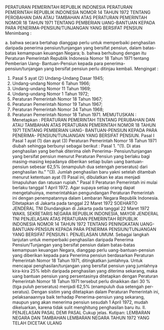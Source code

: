  PERATURAN PEMERINTAH REPUBLIK INDONESIA PERATURAN PEMERINTAH REPUBLIK INDONESIA NOMOR 14 TAHUN 1972 TENTANG PEROBAHAN DAN ATAU TAMBAHAN ATAS PERATURAN PEMERINTAH NOMOR 18 TAHUN 1971 TENTANG PEMBERIAN UANG-BANTUAN KEPADA PARA PENERIMA-PENSIUN/TUNJANGAN YANG BERSIFAT PENSIUN
Menimbang :

a. bahwa secara bertahap dianggap perlu untuk memperbaiki penghasilan daripada penerima pensiun/tunjangan yang bersifat pensiun, dalam batas-batas kemampuan keuangan Negara;
b. bahwa berhubung dengan itu Peraturan Pemerintah Republik Indonesia Nomor 18 Tahun 1971 tentang Pemberian Uang- Bantuan-Pensiun kepada para penerima-pensiun/tunjangan yang bersifat pensiun perlu ditinjau kembali.
Mengingat :

1. Pasal 5 ayat (2) Undang-Undang Dasar 1945;
2. Undang-undang Nomor 6 Tahun 1966;
3. Undang-undang Nomor 11 Tahun 1969;
4. Undang-undang Nomor 1 Tahun 1972;
5. Peraturan Pemerintah Nomor 18 Tahun 1967;
6. Peraturan Pemerintah Nomor 19 Tahun 1967;
7. Peraturan Pemerintah Nomor 34 Tahun 1968;
8. Peraturan Pemerintah Nomor 18 Tahun 1971.
MEMUTUSKAN :
 Menetapkan : PERATURAN PEMERINTAH TENTANG PERUBAHAN DAN ATAU TAMBAHAN ATAS PERATURAN PEMERINTAH NOMOR 18 TAHUN 1971 TENTANG PEMBERIAN UANG- BANTUAN-PENSIUN KEPADA PARA PENERIMA- PENSIUN/TUNJANGAN YANG BERSIFAT PENSIUN.
Pasal I
Pasal 1 ayat (1) dan ayat (3) Peraturan Pemerintah Nomor 18 Tahun 1971 diubah sehingga berbunyi sebagai berikut : Pasal 1. "(1). Di atas penghasilan yang berhak diterima oleh Penerima- Pensiun/tunjangan yang bersifat pensiun menurut Peraturan Pensiun yang berlaku bagi masing-masing kepadanya diberikan setiap bulan uang bantuan-pensiun sebesar 62,5% (enampuluh dua setengah perseratus) dari penghasilan itu." "(3). Jumlah penghasilan baru yakni setelah ditambah menurut ketentuan ayat (1) Pasal ini, dibulatkan ke atas menjadi limapuluhan dan ratusan rupiah."
Pasal II
Peraturan Pemerintah ini mulai berlaku tanggal 1 April 1972. Agar supaya setiap orang dapat mengetahuinya, memerintahkan pengundangan Peraturan Pemerintah ini dengan penempatannya dalam Lembaran Negara Republik Indonesia. Ditetapkan di Jakarta pada tanggal 22 Maret 1972 SOEHARTO JENDERAL TNI Diundangkan di Jakarta pada tanggal 22 Maret 1972 WAKIL SEKRETARIS NEGARA REPUBLIK INDONESIA, MAYOR JENDERAL TNI PENJELASAN ATAS PERATURAN PEMERINTAH REPUBLIK INDONESIA NOMOR 14 TAHUN 1972 TENTANG PENINGKATAN UANG-BANTUAN-PENSIUN KEPADA PARA PENERIMA PENSIUN/TUNJANGAN YANG BERSIFAT PENSIUN I. PENJELASAN UMUM. Sebagai langkah lanjutan untuk memperbaiki penghasilan daripada Penerima Pensiun/Tunjangan yang bersifat pensiun dalam batas-batas kemampuan keuangan Negara, dianggap perlu uang-bantuan-pensiun yang diberikan kepada para Penerima pensiun berdasarkan Peraturan Pemerintah Nomor 18 Tahun 1971, ditingkatkan jumlahnya. Untuk mencapai penghasilan/tunjangan yang bersifat pensiun yang jumlahnya kira-kira 25% lebih daripada penghasilan yang diterima sekarang, maka uang bantuan pensiun yang persentasinya ditetapkan dengan Peraturan Pemerintah Nomor 18 Tahun 1971 tersebut perlu dinaikkan dari 30 % (tiga puluh perseratus) menjadi 62,5% (enampuluh dua setengah per-seratus). Dengan sistim yang ditetapkan dalam Peraturan Pemerintah ini, pelaksanaannya baik terhadap Penerima-pensiun yang sekarang, maupun yang akan menerima pensiun sesudah 1 April 1972, mudah dikeluarkan, karena tidak sulit menghitung penghasilan baru itu. II. PENJELASAN PASAL DEMI PASAL Cukup jelas. Kutipan: LEMBARAN NEGARA DAN TAMBAHAN LEMBARAN NEGARA TAHUN 1972 YANG TELAH DICETAK ULANG